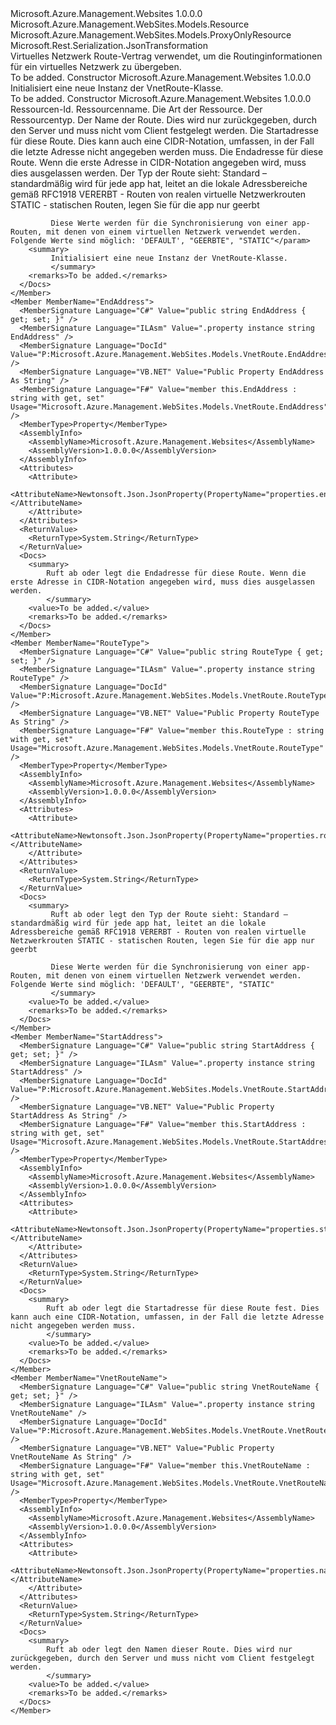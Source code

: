 <Type Name="VnetRoute" FullName="Microsoft.Azure.Management.WebSites.Models.VnetRoute">
  <TypeSignature Language="C#" Value="public class VnetRoute : Microsoft.Azure.Management.WebSites.Models.ProxyOnlyResource" />
  <TypeSignature Language="ILAsm" Value=".class public auto ansi beforefieldinit VnetRoute extends Microsoft.Azure.Management.WebSites.Models.ProxyOnlyResource" />
  <TypeSignature Language="DocId" Value="T:Microsoft.Azure.Management.WebSites.Models.VnetRoute" />
  <TypeSignature Language="VB.NET" Value="Public Class VnetRoute&#xA;Inherits ProxyOnlyResource" />
  <TypeSignature Language="F#" Value="type VnetRoute = class&#xA;    inherit ProxyOnlyResource" />
  <AssemblyInfo>
    <AssemblyName>Microsoft.Azure.Management.Websites</AssemblyName>
    <AssemblyVersion>1.0.0.0</AssemblyVersion>
  </AssemblyInfo>
  <Base>
    <BaseTypeName>Microsoft.Azure.Management.WebSites.Models.Resource</BaseTypeName>
    <BaseTypeName FrameworkAlternate="azure-dotnet">Microsoft.Azure.Management.WebSites.Models.ProxyOnlyResource</BaseTypeName>
  </Base>
  <Interfaces />
  <Attributes>
    <Attribute>
      <AttributeName>Microsoft.Rest.Serialization.JsonTransformation</AttributeName>
    </Attribute>
  </Attributes>
  <Docs>
    <summary>
            Virtuelles Netzwerk Route-Vertrag verwendet, um die Routinginformationen für ein virtuelles Netzwerk zu übergeben.
            </summary>
    <remarks>To be added.</remarks>
  </Docs>
  <Members>
    <Member MemberName=".ctor">
      <MemberSignature Language="C#" Value="public VnetRoute ();" />
      <MemberSignature Language="ILAsm" Value=".method public hidebysig specialname rtspecialname instance void .ctor() cil managed" />
      <MemberSignature Language="DocId" Value="M:Microsoft.Azure.Management.WebSites.Models.VnetRoute.#ctor" />
      <MemberSignature Language="VB.NET" Value="Public Sub New ()" />
      <MemberType>Constructor</MemberType>
      <AssemblyInfo>
        <AssemblyName>Microsoft.Azure.Management.Websites</AssemblyName>
        <AssemblyVersion>1.0.0.0</AssemblyVersion>
      </AssemblyInfo>
      <Parameters />
      <Docs>
        <summary>
            Initialisiert eine neue Instanz der VnetRoute-Klasse.
            </summary>
        <remarks>To be added.</remarks>
      </Docs>
    </Member>
    <Member MemberName=".ctor">
      <MemberSignature Language="C#" Value="public VnetRoute (string id = null, string name = null, string kind = null, string type = null, string vnetRouteName = null, string startAddress = null, string endAddress = null, string routeType = null);" />
      <MemberSignature Language="ILAsm" Value=".method public hidebysig specialname rtspecialname instance void .ctor(string id, string name, string kind, string type, string vnetRouteName, string startAddress, string endAddress, string routeType) cil managed" />
      <MemberSignature Language="DocId" Value="M:Microsoft.Azure.Management.WebSites.Models.VnetRoute.#ctor(System.String,System.String,System.String,System.String,System.String,System.String,System.String,System.String)" />
      <MemberSignature Language="VB.NET" Value="Public Sub New (Optional id As String = null, Optional name As String = null, Optional kind As String = null, Optional type As String = null, Optional vnetRouteName As String = null, Optional startAddress As String = null, Optional endAddress As String = null, Optional routeType As String = null)" />
      <MemberSignature Language="F#" Value="new Microsoft.Azure.Management.WebSites.Models.VnetRoute : string * string * string * string * string * string * string * string -&gt; Microsoft.Azure.Management.WebSites.Models.VnetRoute" Usage="new Microsoft.Azure.Management.WebSites.Models.VnetRoute (id, name, kind, type, vnetRouteName, startAddress, endAddress, routeType)" />
      <MemberType>Constructor</MemberType>
      <AssemblyInfo>
        <AssemblyName>Microsoft.Azure.Management.Websites</AssemblyName>
        <AssemblyVersion>1.0.0.0</AssemblyVersion>
      </AssemblyInfo>
      <Parameters>
        <Parameter Name="id" Type="System.String" />
        <Parameter Name="name" Type="System.String" />
        <Parameter Name="kind" Type="System.String" />
        <Parameter Name="type" Type="System.String" />
        <Parameter Name="vnetRouteName" Type="System.String" />
        <Parameter Name="startAddress" Type="System.String" />
        <Parameter Name="endAddress" Type="System.String" />
        <Parameter Name="routeType" Type="System.String" />
      </Parameters>
      <Docs>
        <param name="id">Ressourcen-Id.</param>
        <param name="name">Ressourcenname.</param>
        <param name="kind">Die Art der Ressource.</param>
        <param name="type">Der Ressourcentyp.</param>
        <param name="vnetRouteName">Der Name der Route. Dies wird nur zurückgegeben, durch den Server und muss nicht vom Client festgelegt werden.</param>
        <param name="startAddress">Die Startadresse für diese Route.
             Dies kann auch eine CIDR-Notation, umfassen, in der Fall die letzte Adresse nicht angegeben werden muss.</param>
        <param name="endAddress">Die Endadresse für diese Route. Wenn die erste Adresse in CIDR-Notation angegeben wird, muss dies ausgelassen werden.</param>
        <param name="routeType">Der Typ der Route sieht: Standard – standardmäßig wird für jede app hat, leitet an die lokale Adressbereiche gemäß RFC1918 VERERBT - Routen von realen virtuelle Netzwerkrouten STATIC - statischen Routen, legen Sie für die app nur geerbt
             
             Diese Werte werden für die Synchronisierung von einer app-Routen, mit denen von einem virtuellen Netzwerk verwendet werden. Folgende Werte sind möglich: 'DEFAULT', "GEERBTE", "STATIC"</param>
        <summary>
             Initialisiert eine neue Instanz der VnetRoute-Klasse.
             </summary>
        <remarks>To be added.</remarks>
      </Docs>
    </Member>
    <Member MemberName="EndAddress">
      <MemberSignature Language="C#" Value="public string EndAddress { get; set; }" />
      <MemberSignature Language="ILAsm" Value=".property instance string EndAddress" />
      <MemberSignature Language="DocId" Value="P:Microsoft.Azure.Management.WebSites.Models.VnetRoute.EndAddress" />
      <MemberSignature Language="VB.NET" Value="Public Property EndAddress As String" />
      <MemberSignature Language="F#" Value="member this.EndAddress : string with get, set" Usage="Microsoft.Azure.Management.WebSites.Models.VnetRoute.EndAddress" />
      <MemberType>Property</MemberType>
      <AssemblyInfo>
        <AssemblyName>Microsoft.Azure.Management.Websites</AssemblyName>
        <AssemblyVersion>1.0.0.0</AssemblyVersion>
      </AssemblyInfo>
      <Attributes>
        <Attribute>
          <AttributeName>Newtonsoft.Json.JsonProperty(PropertyName="properties.endAddress")</AttributeName>
        </Attribute>
      </Attributes>
      <ReturnValue>
        <ReturnType>System.String</ReturnType>
      </ReturnValue>
      <Docs>
        <summary>
            Ruft ab oder legt die Endadresse für diese Route. Wenn die erste Adresse in CIDR-Notation angegeben wird, muss dies ausgelassen werden.
            </summary>
        <value>To be added.</value>
        <remarks>To be added.</remarks>
      </Docs>
    </Member>
    <Member MemberName="RouteType">
      <MemberSignature Language="C#" Value="public string RouteType { get; set; }" />
      <MemberSignature Language="ILAsm" Value=".property instance string RouteType" />
      <MemberSignature Language="DocId" Value="P:Microsoft.Azure.Management.WebSites.Models.VnetRoute.RouteType" />
      <MemberSignature Language="VB.NET" Value="Public Property RouteType As String" />
      <MemberSignature Language="F#" Value="member this.RouteType : string with get, set" Usage="Microsoft.Azure.Management.WebSites.Models.VnetRoute.RouteType" />
      <MemberType>Property</MemberType>
      <AssemblyInfo>
        <AssemblyName>Microsoft.Azure.Management.Websites</AssemblyName>
        <AssemblyVersion>1.0.0.0</AssemblyVersion>
      </AssemblyInfo>
      <Attributes>
        <Attribute>
          <AttributeName>Newtonsoft.Json.JsonProperty(PropertyName="properties.routeType")</AttributeName>
        </Attribute>
      </Attributes>
      <ReturnValue>
        <ReturnType>System.String</ReturnType>
      </ReturnValue>
      <Docs>
        <summary>
             Ruft ab oder legt den Typ der Route sieht: Standard – standardmäßig wird für jede app hat, leitet an die lokale Adressbereiche gemäß RFC1918 VERERBT - Routen von realen virtuelle Netzwerkrouten STATIC - statischen Routen, legen Sie für die app nur geerbt
             
             Diese Werte werden für die Synchronisierung von einer app-Routen, mit denen von einem virtuellen Netzwerk verwendet werden. Folgende Werte sind möglich: 'DEFAULT', "GEERBTE", "STATIC"
             </summary>
        <value>To be added.</value>
        <remarks>To be added.</remarks>
      </Docs>
    </Member>
    <Member MemberName="StartAddress">
      <MemberSignature Language="C#" Value="public string StartAddress { get; set; }" />
      <MemberSignature Language="ILAsm" Value=".property instance string StartAddress" />
      <MemberSignature Language="DocId" Value="P:Microsoft.Azure.Management.WebSites.Models.VnetRoute.StartAddress" />
      <MemberSignature Language="VB.NET" Value="Public Property StartAddress As String" />
      <MemberSignature Language="F#" Value="member this.StartAddress : string with get, set" Usage="Microsoft.Azure.Management.WebSites.Models.VnetRoute.StartAddress" />
      <MemberType>Property</MemberType>
      <AssemblyInfo>
        <AssemblyName>Microsoft.Azure.Management.Websites</AssemblyName>
        <AssemblyVersion>1.0.0.0</AssemblyVersion>
      </AssemblyInfo>
      <Attributes>
        <Attribute>
          <AttributeName>Newtonsoft.Json.JsonProperty(PropertyName="properties.startAddress")</AttributeName>
        </Attribute>
      </Attributes>
      <ReturnValue>
        <ReturnType>System.String</ReturnType>
      </ReturnValue>
      <Docs>
        <summary>
            Ruft ab oder legt die Startadresse für diese Route fest. Dies kann auch eine CIDR-Notation, umfassen, in der Fall die letzte Adresse nicht angegeben werden muss.
            </summary>
        <value>To be added.</value>
        <remarks>To be added.</remarks>
      </Docs>
    </Member>
    <Member MemberName="VnetRouteName">
      <MemberSignature Language="C#" Value="public string VnetRouteName { get; set; }" />
      <MemberSignature Language="ILAsm" Value=".property instance string VnetRouteName" />
      <MemberSignature Language="DocId" Value="P:Microsoft.Azure.Management.WebSites.Models.VnetRoute.VnetRouteName" />
      <MemberSignature Language="VB.NET" Value="Public Property VnetRouteName As String" />
      <MemberSignature Language="F#" Value="member this.VnetRouteName : string with get, set" Usage="Microsoft.Azure.Management.WebSites.Models.VnetRoute.VnetRouteName" />
      <MemberType>Property</MemberType>
      <AssemblyInfo>
        <AssemblyName>Microsoft.Azure.Management.Websites</AssemblyName>
        <AssemblyVersion>1.0.0.0</AssemblyVersion>
      </AssemblyInfo>
      <Attributes>
        <Attribute>
          <AttributeName>Newtonsoft.Json.JsonProperty(PropertyName="properties.name")</AttributeName>
        </Attribute>
      </Attributes>
      <ReturnValue>
        <ReturnType>System.String</ReturnType>
      </ReturnValue>
      <Docs>
        <summary>
            Ruft ab oder legt den Namen dieser Route. Dies wird nur zurückgegeben, durch den Server und muss nicht vom Client festgelegt werden.
            </summary>
        <value>To be added.</value>
        <remarks>To be added.</remarks>
      </Docs>
    </Member>
  </Members>
</Type>